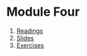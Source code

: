 # Module Four
1. [Readings](./readings/readings.md)
2. [Slides](./slides)
3. [Exercises](./exercises)

